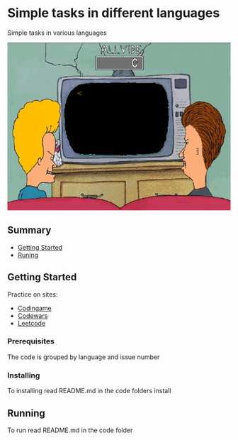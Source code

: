 # Simple tasks in different languages

Simple tasks in various languages

![Beavis](https://github.com/Jekahome/codepractice/blob/main/ezgif-4-b462fe416e0f.gif)

## Summary

 - [Getting Started](#getting-started)
 - [Runing](#running)
 
 ## Getting Started
 
 Practice on sites:
 
 * [Codingame]( https://www.codingame.com/)
 * [Codewars](https://www.codewars.com/)
 * [Leetcode](https://leetcode.com/problemset/all/)
 
### Prerequisites

The code is grouped by language and issue number

### Installing

To installing read README.md in the code folders install

## Running

To run read README.md in the code folder

